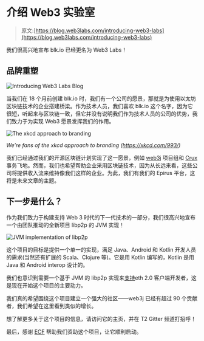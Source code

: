 # 介绍 Web3 实验室

> 原文:[https://blog.web3labs.com/introducing-web3-labs](https://blog.web3labs.com/introducing-web3-labs)

我们很高兴地宣布 blk.io 已经更名为 Web3 Labs！

## 品牌重塑

![Introducing Web3 Labs Blog](../Images/34ee4b4a65d64fddef1a20eb1891c403.png)

当我们在 18 个月前创建 blk.io 时，我们有一个公司的愿景，那就是为使用以太坊区块链技术的企业搭建桥梁。作为技术人员，我们喜欢 blk.io 这个名字，因为它很短，听起来与区块链一致，但它并没有说明我们作为技术人员的公司的优势，我们致力于为实现 Web3 愿景发挥我们的作用。

![The xkcd approach to branding](../Images/3825af746a22cf8dfdd50e2839ccc3aa.png)

*We’re fans of the xkcd approach to branding (https://xkcd.com/993/)*

我们已经通过我们的开源区块链计划实现了这一愿景，例如 [web3j](https://web3j.io/) 项目组和 [Crux](https://github.com/blk-io/crux) 事务飞地。然而，我们也希望帮助企业采用区块链技术，因为从长远来看，这些公司将提供收入流来维持像我们这样的企业。为此，我们有我们的 Epirus 平台，这将是未来文章的主题。

## 下一步是什么？

作为我们致力于构建支持 Web 3 时代的下一代技术的一部分，我们很高兴地宣布一个由团队推动的全新项目 libp2p 的 JVM 实现！

![JVM implementation of libp2p](../Images/384af1c19b1eb04172e241e7e9279eef.png)

这个项目的目标是提供一个单一的实现，满足 Java、Android 和 Kotlin 开发人员的需求(当然还有扩展的 Scala、Clojure 等)。它是用 Kotlin 编写的，Kotlin 是用 Java 和 Android interop 设计的。

我们也意识到需要一个基于 JVM 的 libp2p 实现来[支持](https://github.com/ethresearch/p2p/issues/4#issuecomment-436702674)eth 2.0 客户端开发者，这是现在开始这个项目的主要动力。

我们真的希望围绕这个项目建立一个强大的社区——web3j 已经有超过 90 个贡献者，我们希望在这里看到类似的增长。

想了解更多关于这个项目的信息，请访问它的主页，并在 T2 Gitter 频道打招呼！

最后，感谢 [ECF](https://ecf.network/) 帮助我们资助这个项目，让它顺利启动。